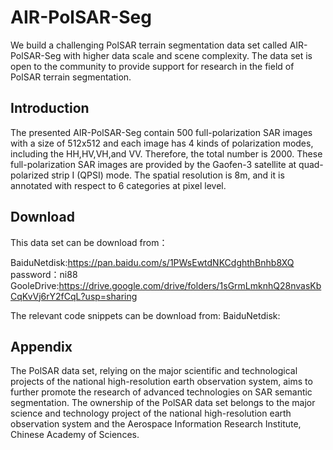 # AIR-PolSAR-Seg

We build a challenging PolSAR terrain segmentation data set called AIR-PolSAR-Seg with higher data scale and scene complexity. The data set is open to the community to provide support for research in the field of PolSAR terrain segmentation.

## Introduction
The presented AIR-PolSAR-Seg contain 500 full-polarization SAR images with a size of 512x512 and each image has 4 kinds of polarization modes, including the HH,HV,VH,and VV. Therefore, the total number is 2000. These full-polarization SAR images are provided by the Gaofen-3 satellite at quad-polarized strip I (QPSI) mode. The spatial resolution is 8m, and it is annotated with respect to 6 categories at pixel level. 


## Download 
This data set can be download from：

BaiduNetdisk:https://pan.baidu.com/s/1PWsEwtdNKCdghthBnhb8XQ   password：ni88 
GooleDrive:https://drive.google.com/drive/folders/1sGrmLmknhQ28nvasKbCqKvVj6rY2fCqL?usp=sharing   

The relevant code snippets can be download from:
BaiduNetdisk:

## Appendix

The PolSAR data set, relying on the major scientific and technological projects of the national high-resolution earth observation system, aims to further promote the research of advanced technologies on SAR semantic segmentation. The ownership of the PolSAR data set belongs to the major science and technology project of the national high-resolution earth observation system and the Aerospace Information Research Institute, Chinese Academy of Sciences.
